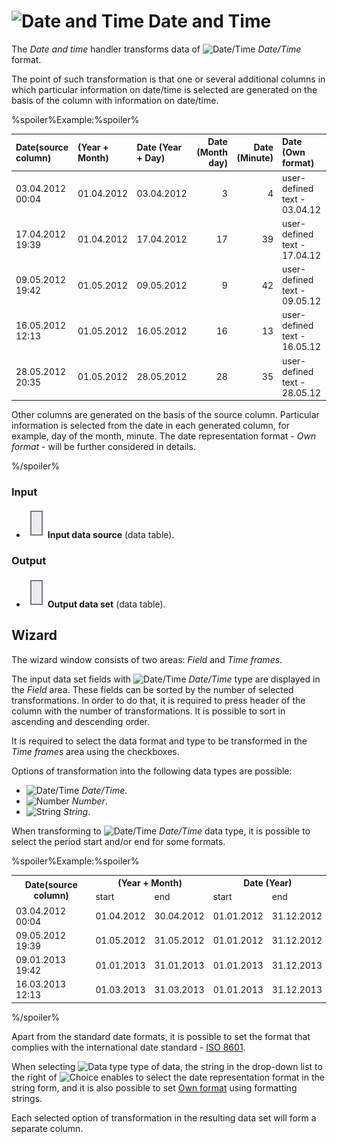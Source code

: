 # ![Date and Time](../../../images/icons/components/date-reform_default.svg) Date and Time

The *Date and time* handler transforms data of ![Date/Time](../../../images/icons/data-types/datetime_default.svg) *Date/Time* format.

The point of such transformation is that one or several additional columns in which particular information on date/time is selected are generated on the basis of the column with information on date/time.

%spoiler%Example:%spoiler%

| Date(source column) | (Year + Month) | Date (Year + Day) | Date (Month day) | Date (Minute) | Date (Own format) |
|:--------|:--------|:--------|--------:|--------:|:--------|
| 03.04.2012 00:04 | 01.04.2012 | 03.04.2012 | 3 | 4 | user-defined text - 03.04.12 |
| 17.04.2012 19:39 | 01.04.2012 | 17.04.2012 | 17 | 39 | user-defined text - 17.04.12 |
| 09.05.2012 19:42 | 01.05.2012 | 09.05.2012 | 9 | 42 | user-defined text - 09.05.12 |
| 16.05.2012 12:13 | 01.05.2012 | 16.05.2012 | 16 | 13 | user-defined text - 16.05.12 |
| 28.05.2012 20:35 | 01.05.2012 | 28.05.2012 | 28 | 35 | user-defined text - 28.05.12 |

Other columns are generated on the basis of the source column. Particular information is selected from the date in each generated column, for example, day of the month, minute. The date representation format -  *Own format* - will be further considered in details.

%/spoiler%

### Input

* ![Input data source](../../../images/icons/app/node/ports/inputs/table_inactive.svg) **Input data source** (data table).

### Output

* ![Output data set](../../../images/icons/app/node/ports/inputs/table_inactive.svg) **Output data set** (data table).

## Wizard

The wizard window consists of two areas: *Field* and *Time frames*.

The input data set fields with ![Date/Time](../../../images/icons/data-types/datetime_default.svg) *Date/Time* type are displayed in the *Field* area. These fields can be sorted by the number of selected transformations. In order to do that, it is required to press header of the column with the number of transformations. It is possible to sort in ascending and descending order.

It is required to select the data format and type to be transformed in the *Time frames* area using the checkboxes.

Options of transformation into the following data types are possible:

* ![Date/Time](../../../images/icons/data-types/datetime_default.svg) *Date/Time*.
* ![Number](../../../images/icons/data-types/integer_default.svg) *Number*.
* ![String](../../../images/icons/data-types/string_default.svg) *String*.

When transforming to ![Date/Time](../../../images/icons/data-types/datetime_default.svg) *Date/Time* data type, it is possible to select the period start and/or end for some formats.

%spoiler%Example:%spoiler%

<table>
<tr><th rowspan="2">Date(source column)</th><th colspan="2">(Year + Month)</th><th colspan="2">Date (Year)</th></tr>
<tr><td>start</td><td>end</td><td>start</td><td>end</td></tr>
<tr><td>03.04.2012 00:04</td><td>01.04.2012</td><td>30.04.2012</td><td>01.01.2012</td><td>31.12.2012</td></tr>
<tr><td>09.05.2012 19:39</td><td>01.05.2012</td><td>31.05.2012</td><td>01.01.2012</td><td>31.12.2012</td></tr>
<tr><td>09.01.2013 19:42</td><td>01.01.2013</td><td>31.01.2013</td><td>01.01.2013</td><td>31.12.2013</td></tr>
<tr><td>16.03.2013 12:13</td><td>01.03.2013</td><td>31.03.2013</td><td>01.01.2013</td><td>31.12.2013</td></tr>
</table>

%/spoiler%

Apart from the standard date formats, it is possible to set the format that complies with the international date standard - [ISO 8601](https://ru.wikipedia.org/wiki/ISO_8601).

When selecting ![Data type](../../../images/icons/data-types/string_default.svg) type of data, the string in the drop-down list to the right of ![Choice](../../../images/icons/toolbar-controls/down_default.svg) enables to select the date representation format in the string form, and it is also possible to set [Own format](./syntax.md) using formatting strings.

Each selected option of transformation in the resulting data set will form a separate column.
